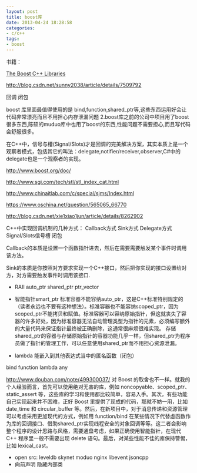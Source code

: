```yaml
---
layout: post
title: boost库
date: 2013-04-24 18:28:58
categories:
- c/c++
tags:
- boost
---
```


书籍：

[The Boost C++ Libraries ](http://zh.highscore.de/cpp/boost/)

http://blog.csdn.net/sunny2038/article/details/7509792

回调 闭包

 boost 库里面最值得使用的是 bind,function,shared_ptr等,这些东西运用好会让代码非常漂亮而且不用担心内存泄漏问题
2.boost库之前的公司中项目用了boost很多东西,陈硕的muduo库中也用了boost的东西,性能问题不需要担心,而且写代码会舒服很多。

在C++中，信号与槽(Signal/Slots)才是回调的完美解决方案，其实本质上是一个观察者模式，包括其它的叫法：delegate,notifier/receiver,observer,C#中的delegate也是一个观察者的实现。

http://www.boost.org/doc/

http://www.sgi.com/tech/stl/stl_index_cat.html

http://www.chinaitlab.com/c/special/sjms/Index.html

https://www.oschina.net/question/565065_66770



http://blog.csdn.net/xie1xiao1jun/article/details/8262902

C++中实现回调机制的几种方式：
Callback方式 Sink方式 Delegate方式 Signal/Slots信号槽 闭包

Callback的本质是设置一个函数指针进去，然后在需要需要触发某个事件时调用该方法。

Sink的本质是你按照对方要求实现一个C++接口，然后把你实现的接口设置给对方，对方需要触发事件时调用该接口.

- RAII
auto_ptr shared_ptr ptr_vector
- 智能指针smart_ptr 标准容器不能容纳auto_ptr，这是C++标准特别规定的（读者永远也不要有这种想法）。标准容器也不能容纳scoped_ptr，因为scoped_ptr不能拷贝和赋值。标准容器可以容纳原始指针，但这就丧失了容器的许多好处，因为标准容器无法自动管理类型为指针的元素，必须编写额外的大量代码来保证指针最终被正确删除，这通常很麻烦很难实现。
存储shared_ptr的容器与存储原始指针的容器功能几乎一样，但shared_ptr为程序员做了指针的管理工作，可以任意使用shared_ptr而不用担心资源泄漏。

- lambda 能嵌入到其他表达式当中的匿名函数（闭包）

bind function lambda any


http://www.douban.com/note/499300037/
对 Boost 的取舍也不一样。就我的个人经验而言，首先可以使用绝对无害的库，例如 noncopyable、scoped_ptr、static_assert 等，这些库的学习和使用都比较简单，容易入手。其次，有些功能自己实现起来并不困难，正好 Boost 里提供了现成的代码，那就不妨一用，比如date_time 和 circular_buffer 等。然后，在新项目中，对于消息传递和资源管理可以考虑采用更加现代的方式，例如用 function/bind 在某些情况下代替虚函数作为库的回调接口、借助shared_ptr实现线程安全的对象回调等等。这二者会影响整个程序的设计思路与风格，需要通盘考虑，如果正确使用智能指针，在现代 C++ 程序里一般不需要出现 delete 语句。最后，对某些性能不佳的库保持警惕，比如 lexical_cast。
- open src: leveldb skynet moduo nginx libevent jsoncpp
- 向前声明 隐藏内部类